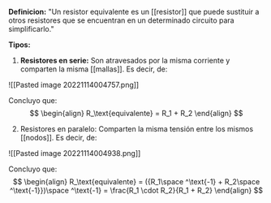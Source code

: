 **Definicion:** 
"Un resistor equivalente es un [[resistor]] que puede sustituir a otros resistores que se encuentran en un determinado circuito para simplificarlo."

**Tipos:**
1. **Resistores en serie:** Son atravesados por la misma corriente y comparten la misma [[mallas]].
Es decir, de:

![[Pasted image 20221114004757.png]]

Concluyo que:
$$
\begin{align}
R_\text{equivalente} = R_1 + R_2
\end{align}
$$

2. Resistores en paralelo: Comparten la misma tensión entre los mismos [[nodos]].
Es decir, de:

![[Pasted image 20221114004938.png]]

Concluyo que:
$$
\begin{align}
R_\text{equivalente} = ({R_1\space ^\text{-1} + R_2\space ^\text{-1}})\space ^\text{-1} = \frac{R_1 \cdot R_2}{R_1 + R_2}
\end{align}
$$


